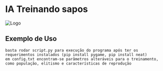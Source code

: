 
# IA Treinando sapos
![Logo](https://i.gyazo.com/0632a2b3cccc5d7099dce02c16773b4d.gif)


## Exemplo de Uso

```terminal
basta rodar script.py para execução do programa após ter os
requerimentos instalados (pip install pygame, pip install neat)
em config.txt encontram-se parâmetros alteráveis para o treinamento,
como população, elitismo e características de reprodução
```

